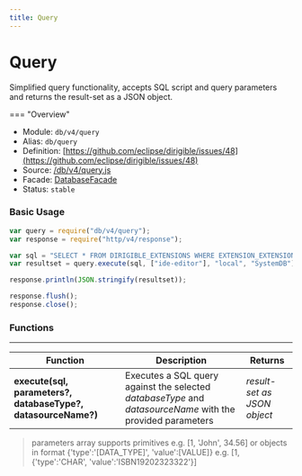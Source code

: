 ```yaml
---
title: Query
---
```


Query
===


Simplified query functionality, accepts SQL script and query parameters and returns the result-set as a JSON object.

=== "Overview"
- Module: `db/v4/query`
- Alias: `db/query`
- Definition: [https://github.com/eclipse/dirigible/issues/48](https://github.com/eclipse/dirigible/issues/48)
- Source: [/db/v4/query.js](https://github.com/dirigiblelabs/api-db/blob/master/db/v4/query.js)
- Facade: [DatabaseFacade](https://github.com/eclipse/dirigible/blob/master/api/api-facade/api-database/src/main/java/org/eclipse/dirigible/api/v3/db/DatabaseFacade.java)
- Status: `stable`


### Basic Usage

```javascript
var query = require("db/v4/query");
var response = require("http/v4/response");

var sql = "SELECT * FROM DIRIGIBLE_EXTENSIONS WHERE EXTENSION_EXTENSIONPOINT_NAME = ?";
var resultset = query.execute(sql, ["ide-editor"], "local", "SystemDB");

response.println(JSON.stringify(resultset));

response.flush();
response.close();
```


### Functions

---

Function     | Description | Returns
------------ | ----------- | --------
**execute(sql, parameters?, databaseType?, datasourceName?)**   | Executes a SQL query against the selected *databaseType* and *datasourceName* with the provided parameters | *result-set as JSON object*

> parameters array supports primitives e.g. [1, 'John', 34.56] or objects in format {'type':'[DATA_TYPE]', 'value':[VALUE]} e.g. [1, {'type':'CHAR', 'value':'ISBN19202323322'}]
